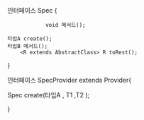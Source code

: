 인터페이스 Spec {
	
				void 메서드();

	타입A create();
	타입B 메서드();
		<R extends AbstractClass> R toRest();

}

인터페이스 SpecProvider extends Provider{


Spec create(타입A , T1 ,T2 );

}